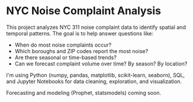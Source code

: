 # NYC Noise Complaint Analysis

This project analyzes NYC 311 noise complaint data to identify spatial and temporal patterns. The goal is to help answer questions like:

- When do most noise complaints occur?
- Which boroughs and ZIP codes report the most noise?
- Are there seasonal or time-based trends?
- Can we forecast complaint volume over time? By season? By location?

I'm using Python (numpy, pandas, matplotlib, scikit-learn, seaborn), SQL, and Jupyter Notebooks for data cleaning, exploration, and visualization.

Forecasting and modeling (Prophet, statsmodels) coming soon.
